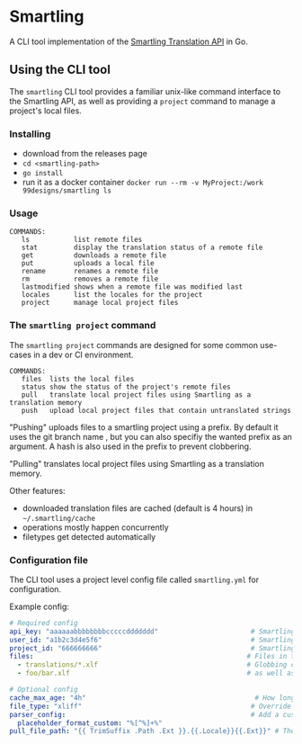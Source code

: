 # Smartling

A CLI tool implementation of the [Smartling Translation API](https://developer.smartling.com/docs/list-of-smartling-apis) in Go.

## Using the CLI tool

The `smartling` CLI tool provides a familiar unix-like command interface to the Smartling API, as well as providing a `project` command to manage a project's local files.

### Installing
 - download from the releases page
 - `cd <smartling-path>`
 - `go install`
 - run it as a docker container `docker run --rm -v MyProject:/work 99designs/smartling ls`

### Usage

```
COMMANDS:
   ls           list remote files
   stat         display the translation status of a remote file
   get          downloads a remote file
   put          uploads a local file
   rename       renames a remote file
   rm           removes a remote file
   lastmodified shows when a remote file was modified last
   locales      list the locales for the project
   project      manage local project files
```


### The `smartling project` command

The `smartling project` commands are designed for some common use-cases in a dev or CI environment.

```
COMMANDS:
   files  lists the local files
   status show the status of the project's remote files
   pull   translate local project files using Smartling as a translation memory
   push   upload local project files that contain untranslated strings
```

"Pushing" uploads files to a smartling project using a prefix. By default it uses the git branch name , but you can also specifiy the wanted prefix as an argument. A hash is also used in the prefix to prevent clobbering.

"Pulling" translates local project files using Smartling as a translation memory.

Other features:
- downloaded translation files are cached (default is 4 hours) in `~/.smartling/cache`
- operations mostly happen concurrently
- filetypes get detected automatically


### Configuration file

The CLI tool uses a project level config file called `smartling.yml` for configuration.

Example config:
```yaml
# Required config
api_key: "aaaaaabbbbbbbbcccccddddddd"                       # Smartling API Token Secret token
user_id: "a1b2c3d4e5f6"                                     # Smartling User Identifier
project_id: "666666666"                                     # Smartling Project Id
files:                                                     # Files in the project
  - translations/*.xlf                                     # Globbing can be used,
  - foo/bar.xlf                                            # as well as individual files

# Optional config
cache_max_age: "4h"                                          # How long to cache translated files for
file_type: "xliff"                                          # Override the detected file type
parser_config:                                              # Add a custom configuration
  placeholder_format_custom: "%[^%]+%"
pull_file_path: "{{ TrimSuffix .Path .Ext }}.{{.Locale}}{{.Ext}}" # The naming scheme when pulling files
```
